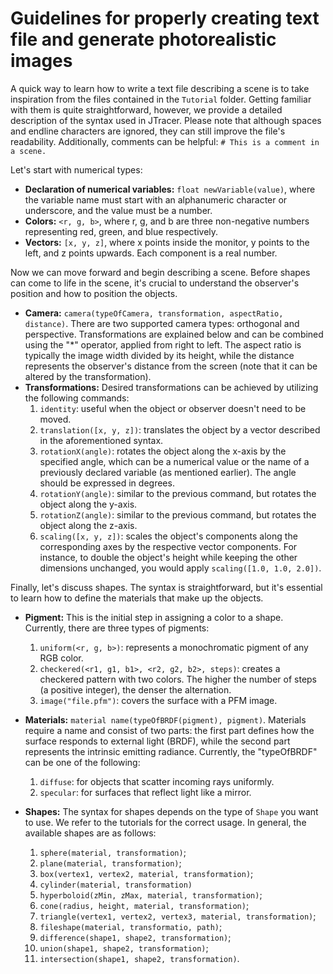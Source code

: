 # Guidelines for properly creating text file and generate photorealistic images

A quick way to learn how to write a text file describing a scene is to take inspiration from the files contained in the `Tutorial` folder.
Getting familiar with them is quite straightforward, however, we provide a detailed description of the syntax used in JTracer. 
Please note that although spaces and endline characters are ignored, 
they can still improve the file's readability. Additionally, comments can be helpful: `# This is a comment in a scene.`

Let's start with numerical types:
- **Declaration of numerical variables:** `float newVariable(value)`, where the variable name must start with an alphanumeric character or underscore, and the value must be a number.
- **Colors:** `<r, g, b>`, where r, g, and b are three non-negative numbers representing red, green, and blue respectively.
- **Vectors:** `[x, y, z]`, where x points inside the monitor, y points to the left, and z points upwards. Each component is a real number.

Now we can move forward and begin describing a scene. Before shapes can come to life in the scene, it's crucial to understand the observer's position and how to position the objects.
- **Camera:** `camera(typeOfCamera, transformation, aspectRatio, distance)`. There are two supported camera types: orthogonal and perspective. Transformations are explained below and can be combined using the "*" operator, applied from right to left. The aspect ratio is typically the image width divided by its height, while the distance represents the observer's distance from the screen (note that it can be altered by the transformation).
- **Transformations:** Desired transformations can be achieved by utilizing the following commands:
  1. `identity`: useful when the object or observer doesn't need to be moved.
  2. `translation([x, y, z])`: translates the object by a vector described in the aforementioned syntax.
  3. `rotationX(angle)`: rotates the object along the x-axis by the specified angle, which can be a numerical value or the name of a previously declared variable (as mentioned earlier). The angle should be expressed in degrees.
  4. `rotationY(angle)`: similar to the previous command, but rotates the object along the y-axis.
  5. `rotationZ(angle)`: similar to the previous command, but rotates the object along the z-axis.
  6. `scaling([x, y, z])`: scales the object's components along the corresponding axes by the respective vector components. For instance, to double the object's height while keeping the other dimensions unchanged, you would apply `scaling([1.0, 1.0, 2.0])`.

Finally, let's discuss shapes. The syntax is straightforward, but it's essential to learn how to define the materials that make up the objects.
- **Pigment:** This is the initial step in assigning a color to a shape. Currently, there are three types of pigments:
  1. `uniform(<r, g, b>)`: represents a monochromatic pigment of any RGB color.
  2. `checkered(<r1, g1, b1>, <r2, g2, b2>, steps)`: creates a checkered pattern with two colors. The higher the number of steps (a positive integer), the denser the alternation.
  3. `image("file.pfm")`: covers the surface with a PFM image.

- **Materials:** `material name(typeOfBRDF(pigment), pigment)`. Materials require a name and consist of two parts: the first part defines how the surface responds to external light (BRDF), while the second part represents the intrinsic emitting radiance. Currently, the "typeOfBRDF" can be one of the following:
  1. `diffuse`: for objects that scatter incoming rays uniformly.
  2. `specular`: for surfaces that reflect light like a mirror.

- **Shapes:** The syntax for shapes depends on the type of `Shape` you want to use. We refer to the tutorials for the correct usage.
  In general, the available shapes are as follows:
  1. `sphere(material, transformation)`;
  2. `plane(material, transformation)`;
  3. `box(vertex1, vertex2, material, transformation)`;
  4. `cylinder(material, transformation)`
  5. `hyperboloid(zMin, zMax, material, transformation)`;
  6. `cone(radius, height, material, transformation)`;
  7. `triangle(vertex1, vertex2, vertex3, material, transformation)`;
  8. `fileshape(material, transformatio, path)`;
  9. `difference(shape1, shape2, transformation)`;
  10. `union(shape1, shape2, transformation)`;
  11. `intersection(shape1, shape2, transformation)`.
